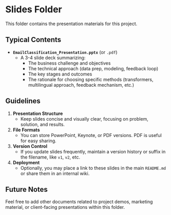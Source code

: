 # Slides Folder

This folder contains the presentation materials for this project.

## Typical Contents

- **`EmailClassification_Presentation.pptx`** (or `.pdf`)  
  - A 3-4 slide deck summarizing:
    - The business challenge and objectives
    - The technical approach (data prep, modeling, feedback loop)
    - The key stages and outcomes
    - The rationale for choosing specific methods (transformers, multilingual approach, feedback mechanism, etc.)

## Guidelines

1. **Presentation Structure**  
   - Keep slides concise and visually clear, focusing on problem, solution, and results.
2. **File Formats**  
   - You can store PowerPoint, Keynote, or PDF versions. PDF is useful for easy sharing.
3. **Version Control**  
   - If you update slides frequently, maintain a version history or suffix in the filename, like `v1`, `v2`, etc.
4. **Deployment**  
   - Optionally, you may place a link to these slides in the main `README.md` or share them in an internal wiki.

## Future Notes

Feel free to add other documents related to project demos, marketing material, or client-facing presentations within this folder.

